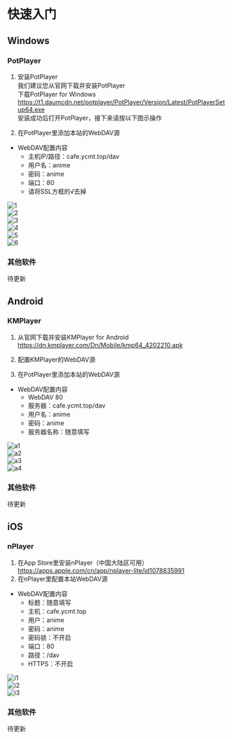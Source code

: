 # 快速入门  
## Windows  
### PotPlayer  
  
1. 安装PotPlayer  
我们建议您从官网下载并安装PotPlayer  
下载PotPlayer for Windows  
<https://t1.daumcdn.net/potplayer/PotPlayer/Version/Latest/PotPlayerSetup64.exe>  
安装成功后打开PotPlayer，接下来请按以下图示操作  

2. 在PotPlayer里添加本站的WebDAV源  
- WebDAV配置内容  
  - 主机IP/路径：cafe.ycmt.top/dav  
  - 用户名：anime  
  - 密码：anime  
  - 端口：80  
  - 请将SSL方框的√去掉  

![1](images/1.png)  
![2](images/2.png)  
![3](images/3.png)  
![4](images/4.png)  
![5](images/5.png)  
![6](images/6.png)  

### 其他软件  
待更新  

## Android  
### KMPlayer  
1. 从官网下载并安装KMPlayer for Android  
https://dn.kmplayer.com/Dn/Mobile/kmp64_4202210.apk  

2. 配置KMPlayer的WebDAV源  
2. 在PotPlayer里添加本站的WebDAV源  
- WebDAV配置内容  
  - WebDAV 80  
  - 服务器：cafe.ycmt.top/dav  
  - 用户名：anime  
  - 密码：anime  
  - 服务器名称：随意填写  

![a1](images/a1.jpg)  
![a2](images/a2.jpg)  
![a3](images/a3.jpg)  
![a4](images/a4.jpg)  

### 其他软件   
待更新  

## iOS  
### nPlayer  
1. 在App Store里安装nPlayer（中国大陆区可用）  
<https://apps.apple.com/cn/app/nplayer-lite/id1078835991>  
2. 在nPlayer里配置本站WebDAV源  
- WebDAV配置内容  
  - 标题：随意填写  
  - 主机：cafe.ycmt.top  
  - 用户：anime  
  - 密码：anime  
  - 密码锁：不开启  
  - 端口：80  
  - 路径：/dav  
  - HTTPS：不开启  

![i1](images/i1.jpg)  
![i2](images/i2.jpg)  
![i3](images/i3.jpg)  

### 其他软件
待更新
